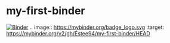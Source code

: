 # my-first-binder
[![Binder](https://mybinder.org/badge_logo.svg)](https://mybinder.org/v2/gh/Estee94/my-first-binder/HEAD)
.. image:: https://mybinder.org/badge_logo.svg
 :target: https://mybinder.org/v2/gh/Estee94/my-first-binder/HEAD
